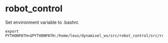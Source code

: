 # robot_control

Set environment variable to .bashrc
```
export PYTHONPATH=$PYTHONPATH:/home/leus/dynamixel_ws/src/robot_control/src/robot_interface
```
